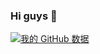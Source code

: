 ### Hi guys 👋

<!--
**NOlanguagen/NOlanguagen** is a ✨ _special_ ✨ repository because its `README.md` (this file) appears on your GitHub profile.

Here are some ideas to get you started:

- 🔭 I’m currently working on a big data team in Tencent Cloud
- 🌱 I’m currently learning javascript/node/go and data visualization
- 🤔 I’m looking for web worker
- 💬 Ask me about ...
- 📫 How to reach me: 574196906@qq.com
-->
[![我的 GitHub 数据](https://github-readme-stats.vercel.app/api?username=NOlanguagen)]()
